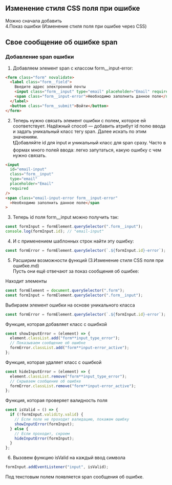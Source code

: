 ## Изменение стиля CSS поля при ошибке

Можно сначала добавить \
4.Показ ошибки (Изменение стиля поля при ошибке через CSS)

## Свое сообщение об ошибке span

### Добавление span ошибки

1. Добавляем элемент span с классом form\_\_input-error:

```html
<form class="form" novalidate>
  <label class="form__field">
    Введите адрес электронной почты
    <input class="form__input" type="email" placeholder="Email" required />
    <span class="form__input-error">Необходимо заполнить данное поле</span>
  </label>
  <button class="form__submit">Войти</button>
</form>
```

2. Теперь нужно связать элемент ошибки с полем, которое ей соответствует. Надёжный способ — добавить атрибут id полю ввода и задать уникальный класс тегу span. Далее искать по этим значениям. \
   ❗Добавляйте id для input и уникальный класс для span сразу. Часто в формах много полей ввода: легко запутаться, какую ошибку с чем нужно связать.

```html
<input
  id="email-input"
  class="form__input"
  type="email"
  placeholder="Email"
  required
/>
<span class="email-input-error form__input-error"
  >Необходимо заполнить данное поле</span
>
```

3. Теперь id поля form\_\_input можно получить так:

```javascript
const formInput = formElement.querySelector(".form__input");
console.log(formInput.id); // "email-input"
```

4. И с применением шаблонных строк найти эту ошибку:

```javascript
const formError = formElement.querySelector(`.${formInput.id}-error`);
```

5. Расширим возможности функций (3.Изменение стиля CSS поля при ошибке.md) \
   Пусть они ещё отвечают за показ сообщения об ошибке:

Находит элементы

```javascript
const formElement = document.querySelector(".form");
const formInput = formElement.querySelector(".form__input");
```

Выбираем элемент ошибки на основе уникального класса

```javascript
const formError = formElement.querySelector(`.${formInput.id}-error`);
```

Функция, которая добавляет класс с ошибкой

```javascript
const showInputError = (element) => {
  element.classList.add("form**input_type_error");
  // Показываем сообщение об ошибке
  formError.classList.add("form**input-error_active");
};
```

Функция, которая удаляет класс с ошибкой

```javascript
const hideInputError = (element) => {
  element.classList.remove("form**input_type_error");
  // Скрываем сообщение об ошибке
  formError.classList.remove("form**input-error_active");
};
```

Функция, которая проверяет валидность поля

```javascript
const isValid = () => {
  if (!formInput.validity.valid) {
    // Если поле не проходит валидацию, покажем ошибку
    showInputError(formInput);
  } else {
    // Если проходит, скроем
    hideInputError(formInput);
  }
};
```

6. Вызовем функцию isValid на каждый ввод символа

```javascript
formInput.addEventListener("input", isValid);
```

Под текстовым полем появляется span сообщения об ошибке.
